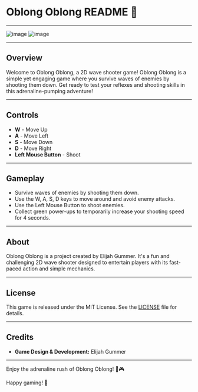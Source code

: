 # Oblong Oblong README 🚀

---
![image](https://github.com/elijahgummer/oblong/assets/96103526/2e2efb9f-a251-490b-8c01-08195be571c5)
![image](https://github.com/elijahgummer/oblong/assets/96103526/d98be3d5-8910-49df-bc18-719311a97316)

---
## Overview

Welcome to Oblong Oblong, a 2D wave shooter game! Oblong Oblong is a simple yet engaging game where you survive waves of enemies by shooting them down. Get ready to test your reflexes and shooting skills in this adrenaline-pumping adventure!

---

## Controls

- **W** - Move Up
- **A** - Move Left
- **S** - Move Down
- **D** - Move Right
- **Left Mouse Button** - Shoot

---

## Gameplay

- Survive waves of enemies by shooting them down.
- Use the W, A, S, D keys to move around and avoid enemy attacks.
- Use the Left Mouse Button to shoot enemies.
- Collect green power-ups to temporarily increase your shooting speed for 4 seconds.

---

## About

Oblong Oblong is a project created by Elijah Gummer. It's a fun and challenging 2D wave shooter designed to entertain players with its fast-paced action and simple mechanics.

---

## License

This game is released under the MIT License. See the [LICENSE](LICENSE) file for details.

---

## Credits

- **Game Design & Development:** Elijah Gummer

---

Enjoy the adrenaline rush of Oblong Oblong! 🚀🎮

Happy gaming! 🌟
